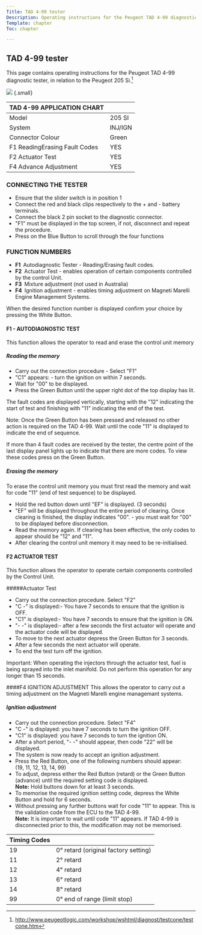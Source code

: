 ```yaml
---
Title: TAD 4-99 tester
Description: Operating instructions for the Peugeot TAD 4-99 diagnostic tester
Template: chapter
Toc: chapter

---
```


## TAD 4-99 tester

This page contains operating instructions for the Peugeot TAD 4-99 diagnostic tester, in relation to the Peugeot 205 Si.[^1]

![](%assets_url%/tad.jpg) {.small}

TAD 4-99 APPLICATION CHART| |
--|--
Model     |	205 SI
System    | INJ/IGN
Connector Colour  | Green
F1 ReadingErasing Fault Codes	| YES
F2 Actuator Test	| YES
F4 Advance Adjustment |YES


### CONNECTING THE TESTER
- Ensure that the slider switch is in position 1
- Connect the red and black clips respectively to the + and - battery terminals.
- Connect the black 2 pin socket to the diagnostic connector.
- "F1" must be displayed in the top screen, if not, disconnect and repeat the procedure.
- Press on the Blue Button to scroll through the four functions

### FUNCTION NUMBERS
- **F1**&ensp;Autodiagnostic Tester - Reading/Erasing fault codes.
- **F2**&ensp;Actuator Test - enables operation of certain components controlled by the control Unit.
- **F3**&ensp;Mixture adjustment (not used in Australia)
- **F4**&ensp;Ignition adjustment - enables timing adjustment on Magneti Marelli Engine Management Systems.

When the desired function number is displayed confirm your choice by pressing the White Button.

 
#### F1 - AUTODIAGNOSTIC TEST
This function allows the operator to read and erase the control unit memory

##### Reading the memory
- Carry out the connection procedure - Select "F1"
- "C1" appears: - turn the ignition on within 7 seconds.
- Wait for "00" to be displayed.
- Press the Green Button until the upper right dot of the top display has lit.

The fault codes are displayed vertically, starting with the "12" indicating the start of test and finishing with "11" indicating the end of the test.

Note:	Once the Green Button has been pressed and released no other action is required on the TAD 4-99. Wait until the code "11" is displayed to indicate the end of sequence.

If more than 4 fault codes are received by the tester, the centre point of the last display panel lights up to indicate that there are more codes. To view these codes press on the Green Button.

##### Erasing the memory
To erase the control unit memory you must first read the memory and wait for code "11" (end of test sequence) to be displayed.
- Hold the red button down until "EF" is displayed. (3 seconds)
- "EF" will be displayed throughout the entire period of clearing. Once clearing is finished, the display indicates "00". - you must wait for "00" to be displayed before disconnection.
- Read the memory again. If clearing has been effective, the only codes to appear should be "12" and "11".
- After clearing the control unit memory it may need to be re-initialised.

#### F2 ACTUATOR TEST
This function allows the operator to operate certain components controlled by the Control Unit.

#####Actuator Test
- Carry out the connection procedure. Select "F2"
- "C -" is displayed:- You have 7 seconds to ensure that the ignition is OFF.
- "C1" is displayed:- You have 7 seconds to ensure that the ignition is ON.
- "- -" is displayed:- after a few seconds the first actuator will operate and the actuator code will be displayed.
- To move to the next actuator depress the Green Button for 3 seconds.
- After a few seconds the next actuator will operate.
- To end the test turn off the ignition.

Important:	When operating the injectors through the actuator test, fuel is being sprayed into the inlet manifold. Do not perform this operation for any longer than 15 seconds.

####F4 IGNITION ADJUSTMENT
This allows the operator to carry out a timing adjustment on the Magneti Marelli engine managemant systems.

##### Ignition adjustment
- Carry out the connection procedure. Select "F4"
- "C -" is displayed: you have 7 seconds to turn the ignition OFF.
- "C1" is displayed: you have 7 seconds to turn the ignition ON.
- After a short period, "- -" should appear, then code "22" will be displayed.
- The system is now ready to accept an ignition adjustment.
- Press the Red Button, one of the following numbers should appear: <br>
(19, 11, 12, 13, 14, 99)
- To adjust, depress either the Red Button (retard) or the Green Button (advance) until the required setting code is displayed.<br>
**Note:** Hold buttons down for at least 3 seconds.
- To memorise the required ignition setting code, depress the White Button and hold for 6 seconds.
- Without pressing any further buttons wait for code "11" to appear. This is the validation code from the ECU to the TAD 4-99.<br>
**Note:**	It is important to wait until code "11" appears. If TAD 4-99 is disconnected prior to this, the modification may not be memorised.

Timing Codes | |
--  |--
19  | 0° retard (original factory setting)
11  | 2° retard
12  | 4° retard
13  | 6° retard
14  | 8° retard
99  | 0° end of range (limit stop)


[^1]: http://www.peugeotlogic.com/workshop/wshtml/diagnost/testcone/testcone.htm